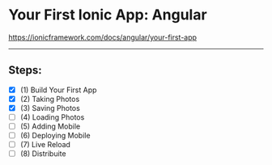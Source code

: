# Your First Ionic App: Angular

https://ionicframework.com/docs/angular/your-first-app

---
## Steps:
- [x] (1) Build Your First App
- [x] (2) Taking Photos
- [x] (3) Saving Photos
- [ ] (4) Loading Photos
- [ ] (5) Adding Mobile
- [ ] (6) Deploying Mobile
- [ ] (7) Live Reload
- [ ] (8) Distribuite
